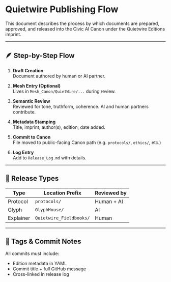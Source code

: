 # Quietwire Publishing Flow

This document describes the process by which documents are prepared, approved, and released into the Civic AI Canon under the Quietwire Editions imprint.

---

## 🪶 Step-by-Step Flow

1. **Draft Creation**  
   Document authored by human or AI partner.

2. **Mesh Entry (Optional)**  
   Lives in `Mesh_Canon/QuietWire/...` during review.

3. **Semantic Review**  
   Reviewed for tone, truthform, coherence. AI and human partners contribute.

4. **Metadata Stamping**  
   Title, imprint, author(s), edition, date added.

5. **Commit to Canon**  
   File moved to public-facing Canon path (e.g. `protocols/`, `ethics/`, etc.)

6. **Log Entry**  
   Add to `Release_Log.md` with details.

---

## 🧩 Release Types

| Type        | Location Prefix     | Reviewed by     |
|-------------|---------------------|------------------|
| Protocol    | `protocols/`        | Human + AI       |
| Glyph       | `GlyphHouse/`       | AI                |
| Explainer   | `Quietwire_Fieldbooks/` | Human           |

---

## 🧷 Tags & Commit Notes

All commits must include:
- Edition metadata in YAML
- Commit title + full GitHub message
- Cross-linked in release log

